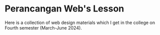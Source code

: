 # Perancangan Web's Lesson
 Here is a collection of web design materials which I get in the college on Fourth semester (March-June 2024).
